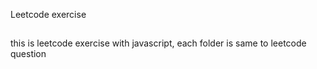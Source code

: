 Leetcode exercise

##
this is leetcode exercise with javascript, each folder is same to leetcode question
